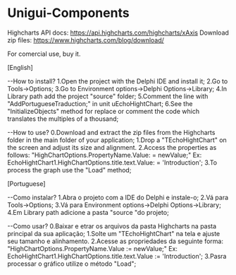 # Unigui-Components

Highcharts API docs: https://api.highcharts.com/highcharts/xAxis
Download zip files: https://www.highcharts.com/blog/download/

For comercial use, buy it.

[English]

--How to install?
1.Open the project with the Delphi IDE and install it;
2.Go to Tools->Options;
3.Go to Environment options->Delphi Options->Library;
4.In Library path add the project "source" folder;
5.Comment the line with "AddPortugueseTraduction;" in unit uEchoHightChart;
6.See the "InitializeObjects" method for replace or comment the code which translates the multiples of a thousand;

--How to use?
0.Download and extract the zip files from the Highcharts folder in the main folder of your application;
1.Drop a "TEchoHightChart" on the screen and adjust its size and alignment.
2.Access the properties as follows:
    "HighChartOptions.PropertyName.Value: = newValue;"
    Ex: EchoHightChart1.HighChartOptions.title.text.Value: = 'Introduction';
3.To process the graph use the "Load" method;



[Portuguese]

--Como instalar?
1.Abra o projeto com a IDE do Delphi e instale-o;
2.Vá para Tools->Options;
3.Vá para Environment options->Delphi Options->Library;
4.Em Library path adicione a pasta "source "do projeto;

--Como usar?
0.Baixar e etrar os arquivos da pasta Highcharts na pasta principal da sua aplicação;
1.Solte um "TEchoHightChart" na tela e ajuste seu tamanho e alinhamento.
2.Acesse as propriedades da seguinte forma:
    "HighChartOptions.PropertyName.Value := newValue;"
    Ex: EchoHightChart1.HighChartOptions.title.text.Value := 'Introduction';
3.Pasra processar o gráfico utilize o método "Load";
